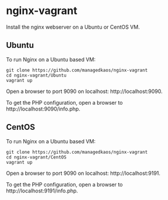 # nginx-vagrant
Install the nginx webserver on a Ubuntu or CentOS VM.

## Ubuntu
To run Nginx on a Ubuntu based VM:
```
git clone https://github.com/managedkaos/nginx-vagrant
cd nginx-vagrant/Ubuntu
vagrant up
```

Open a browser to port 9090 on localhost: http://localhost:9090.

To get the PHP configuration, open a browser to http://localhost:9090/info.php.

## CentOS
To run Nginx on a Ubuntu based VM:
```
git clone https://github.com/managedkaos/nginx-vagrant
cd nginx-vagrant/CentOS
vagrant up
```

Open a browser to port 9090 on localhost: http://localhost:9191.

To get the PHP configuration, open a browser to http://localhost:9191/info.php.
